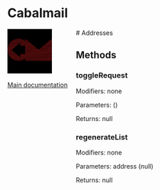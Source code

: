 # Cabalmail
<div style="width: 10em; float:left; height: 100%; padding-right: 1em;"><img src="/docs/logo.png" width="100" />
<p><a href="/README.md">Main documentation</a></p>
</div><div style="padding-left: 11em;">
# Addresses


## Methods
### toggleRequest
Modifiers: none

Parameters:  ()

Returns: null

### regenerateList
Modifiers: none

Parameters: address (null)

Returns: null

</div>
